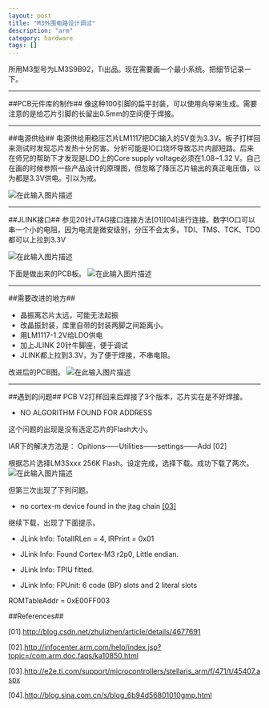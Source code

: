 ```yaml
---
layout: post
title: "M3外围电路设计调试"
description: "arm"
category: hardware
tags: []
---
```


所用M3型号为LM3S9B92，Ti出品。现在需要画一个最小系统。把细节记录一下。

--------------------------------------------------------
##PCB元件库的制作##
像这种100引脚的扁平封装，可以使用向导来生成。需要注意的是给芯片引脚的长留出0.5mm的空间便于焊接。

------------------------------------------------------
##电源供给##
电源供给用稳压芯片LM1117把DC输入的5V变为3.3V。板子打样回来测试时发现芯片发热十分厉害。分析可能是IO口烧坏导致芯片内部短路。后来在师兄的帮助下才发现是LDO上的Core supply voltage必须在1.08~1.32 V。自己在画的时候参照一些产品设计的原理图，但忽略了降压芯片输出的真正电压值，以为都是3.3V供电。引以为戒。

![在此输入图片描述][1]

-----------------------------------------------
##JLINK接口##
参见20针JTAG接口连接方法[01][04]进行连接。数字IO口可以串一个小的电阻，因为电流是微安级别，分压不会太多。TDI、TMS、TCK、TDO都可以上拉到3.3V

![在此输入图片描述][2]

下面是做出来的PCB板。
![在此输入图片描述][3]

-------------------------------------
##需要改进的地方##

 - 晶振离芯片太远，可能无法起振
 - 改晶振封装，库里自带的封装两脚之间距离小。
 - 用LM1117-1.2V给LDO供电
 - 加上JLINK 20针牛脚座，便于调试
 - JLINK都上拉到3.3V，为了便于焊接，不串电阻。
 
改进后的PCB图。
![在此输入图片描述][4]

----------------------------------------------
##遇到的问题##
PCB V2打样回来后焊接了3个版本，芯片实在是不好焊接。

 - NO ALGORITHM FOUND FOR ADDRESS

这个问题的出现是没有选定芯片的Flash大小。

IAR下的解决方法是：
Opitions——Utilities——settings——Add  [02]


根据芯片选择LM3Sxxx  256K Flash。设定完成，选择下载。成功下载了两次。
![在此输入图片描述][5]

但第三次出现了下列问题。

 - no cortex-m device found in the jtag chain [\[03\]][6]

继续下载，出现了下面提示。

* JLink Info: TotalIRLen = 4, IRPrint = 0x01

* JLink Info: Found Cortex-M3 r2p0, Little endian.

* JLink Info: TPIU fitted.

* JLink Info:   FPUnit: 6 code (BP) slots and 2 literal slots

ROMTableAddr = 0xE00FF003


##References##

[01].http://blog.csdn.net/zhulizhen/article/details/4677691

[02].http://infocenter.arm.com/help/index.jsp?topic=/com.arm.doc.faqs/ka10850.html

[03].http://e2e.ti.com/support/microcontrollers/stellaris_arm/f/471/t/45407.aspx

[04].http://blog.sina.com.cn/s/blog_6b94d56801010gmp.html

  [1]: http://static.oschina.net/uploads/space/2014/0520/145840_8z65_1420197.jpg
  [2]: http://static.oschina.net/uploads/space/2014/0520/150541_QRxm_1420197.jpg
  [3]: http://static.oschina.net/uploads/space/2014/0520/151304_A9O0_1420197.jpg
  [4]: http://static.oschina.net/uploads/space/2014/0521/140838_TbAv_1420197.jpg
  [5]: http://static.oschina.net/uploads/space/2014/0526/102841_clZ1_1420197.jpg
  [6]: http://e2e.ti.com/support/microcontrollers/stellaris_arm/f/471/t/45407.aspx

